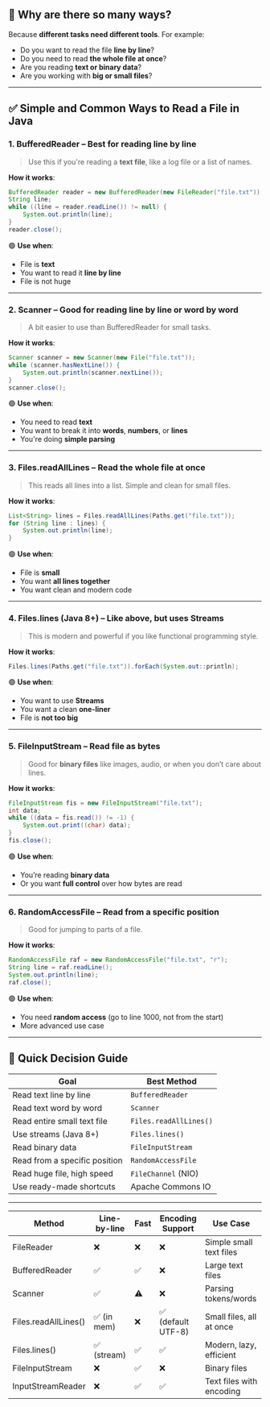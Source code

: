
## 🧠 Why are there so many ways?

Because **different tasks need different tools**. For example:

* Do you want to read the file **line by line**?
* Do you need to read **the whole file at once**?
* Are you reading **text or binary data**?
* Are you working with **big or small files**?

---

## ✅ Simple and Common Ways to Read a File in Java

### 1. **BufferedReader** – Best for reading **line by line**

> Use this if you're reading a **text file**, like a log file or a list of names.

**How it works**:

```java
BufferedReader reader = new BufferedReader(new FileReader("file.txt"));
String line;
while ((line = reader.readLine()) != null) {
    System.out.println(line);
}
reader.close();
```

🟢 **Use when**:

* File is **text**
* You want to read it **line by line**
* File is not huge

---

### 2. **Scanner** – Good for reading line by line or word by word

> A bit easier to use than BufferedReader for small tasks.

**How it works**:

```java
Scanner scanner = new Scanner(new File("file.txt"));
while (scanner.hasNextLine()) {
    System.out.println(scanner.nextLine());
}
scanner.close();
```

🟢 **Use when**:

* You need to read **text**
* You want to break it into **words**, **numbers**, or **lines**
* You're doing **simple parsing**

---

### 3. **Files.readAllLines** – Read the **whole file at once**

> This reads all lines into a list. Simple and clean for small files.

**How it works**:

```java
List<String> lines = Files.readAllLines(Paths.get("file.txt"));
for (String line : lines) {
    System.out.println(line);
}
```

🟢 **Use when**:

* File is **small**
* You want **all lines together**
* You want clean and modern code

---

### 4. **Files.lines (Java 8+)** – Like above, but uses **Streams**

> This is modern and powerful if you like functional programming style.

**How it works**:

```java
Files.lines(Paths.get("file.txt")).forEach(System.out::println);
```

🟢 **Use when**:

* You want to use **Streams**
* You want a clean **one-liner**
* File is **not too big**

---

### 5. **FileInputStream** – Read file as **bytes**

> Good for **binary files** like images, audio, or when you don’t care about lines.

**How it works**:

```java
FileInputStream fis = new FileInputStream("file.txt");
int data;
while ((data = fis.read()) != -1) {
    System.out.print((char) data);
}
fis.close();
```

🟢 **Use when**:

* You’re reading **binary data**
* Or you want **full control** over how bytes are read

---

### 6. **RandomAccessFile** – Read from a specific **position**

> Good for jumping to parts of a file.

**How it works**:

```java
RandomAccessFile raf = new RandomAccessFile("file.txt", "r");
String line = raf.readLine();
System.out.println(line);
raf.close();
```

🟢 **Use when**:

* You need **random access** (go to line 1000, not from the start)
* More advanced use case
---

## 🚦 Quick Decision Guide

| Goal                          | Best Method            |
| ----------------------------- | ---------------------- |
| Read text line by line        | `BufferedReader`       |
| Read text word by word        | `Scanner`              |
| Read entire small text file   | `Files.readAllLines()` |
| Use streams (Java 8+)         | `Files.lines()`        |
| Read binary data              | `FileInputStream`      |
| Read from a specific position | `RandomAccessFile`     |
| Read huge file, high speed    | `FileChannel` (NIO)    |
| Use ready-made shortcuts      | Apache Commons IO      |

---

| Method               | Line-by-line | Fast | Encoding Support  | Use Case                 |
| -------------------- | ------------ | ---- | ----------------- | ------------------------ |
| FileReader           | ❌            | ❌    | ❌                 | Simple small text files  |
| BufferedReader       | ✅            | ✅    | ❌                 | Large text files         |
| Scanner              | ✅            | ⚠️   | ❌                 | Parsing tokens/words     |
| Files.readAllLines() | ✅ (in mem)   | ❌    | ✅ (default UTF-8) | Small files, all at once |
| Files.lines()        | ✅ (stream)   | ✅    | ✅                 | Modern, lazy, efficient  |
| FileInputStream      | ❌            | ✅    | ❌                 | Binary files             |
| InputStreamReader    | ❌            | ✅    | ✅                 | Text files with encoding |

